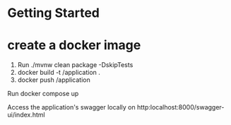 # Getting Started

# create a docker image

1. Run ./mvnw clean package -DskipTests
2. docker build -t <dockerhubusername>/application .
3. docker push <dockerhubusername>/application

Run docker compose up

Access the application's swagger locally on http:localhost:8000/swagger-ui/index.html





